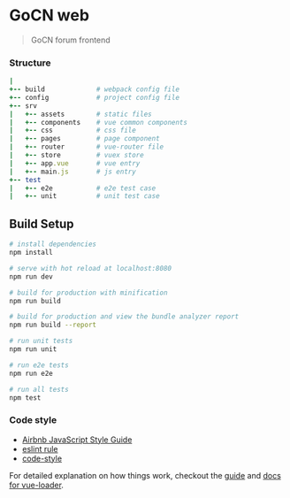 # GoCN web
> GoCN forum frontend

### Structure

```ruby
|
+-- build             # webpack config file
+-- config            # project config file
+-- srv
|   +-- assets        # static files
|   +-- components    # vue common components
|   +-- css           # css file
|   +-- pages         # page component
|   +-- router        # vue-router file
|   +-- store         # vuex store
|   +-- app.vue       # vue entry
|   +-- main.js       # js entry
+-- test 
|   +-- e2e           # e2e test case
|   +-- unit          # unit test case
```

## Build Setup

``` bash
# install dependencies
npm install

# serve with hot reload at localhost:8080
npm run dev

# build for production with minification
npm run build

# build for production and view the bundle analyzer report
npm run build --report

# run unit tests
npm run unit

# run e2e tests
npm run e2e

# run all tests
npm test
```


### Code style
* [Airbnb JavaScript Style Guide](https://github.com/airbnb/javascript)
* [eslint rule](.eslintrc.js)
* [code-style](docs/code-style.md)


For detailed explanation on how things work, checkout the [guide](http://vuejs-templates.github.io/webpack/) and [docs for vue-loader](http://vuejs.github.io/vue-loader).

